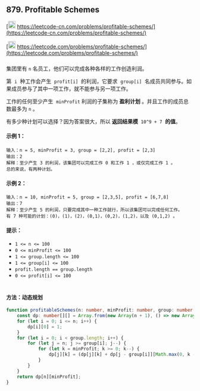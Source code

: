 ## 879. Profitable Schemes

[<img src="https://static.leetcode-cn.com/cn-mono-assets/production/assets/logo-dark-cn.c42314a8.svg" height="20" /> https://leetcode-cn.com/problems/profitable-schemes/](https://leetcode-cn.com/problems/profitable-schemes/)

[<img src="https://assets.leetcode.com/static_assets/public/webpack_bundles/images/logo-dark.e99485d9b.svg" height="20"/> https://leetcode.com/problems/profitable-schemes/](https://leetcode.com/problems/profitable-schemes/)

###

集团里有 `n` 名员工，他们可以完成各种各样的工作创造利润。

第  `i`  种工作会产生  `profit[i]`  的利润，它要求  `group[i]`  名成员共同参与。如果成员参与了其中一项工作，就不能参与另一项工作。

工作的任何至少产生  `minProfit` 利润的子集称为 **盈利计划** 。并且工作的成员总数最多为 `n` 。

有多少种计划可以选择？因为答案很大，所以 **返回结果模**  `10^9 + 7`  **的值**。

#### 示例 1：

```
输入：n = 5, minProfit = 3, group = [2,2], profit = [2,3]
输出：2
解释：至少产生 3 的利润，该集团可以完成工作 0 和工作 1 ，或仅完成工作 1 。
总的来说，有两种计划。
```

#### 示例 2：

```
输入：n = 10, minProfit = 5, group = [2,3,5], profit = [6,7,8]
输出：7
解释：至少产生 5 的利润，只要完成其中一种工作就行，所以该集团可以完成任何工作。
有 7 种可能的计划：(0)，(1)，(2)，(0,1)，(0,2)，(1,2)，以及 (0,1,2) 。
```

#### 提示：

-   `1 <= n <= 100`
-   `0 <= minProfit <= 100`
-   `1 <= group.length <= 100`
-   `1 <= group[i] <= 100`
-   `profit.length == group.length`
-   `0 <= profit[i] <= 100`

#

#### 方法：动态规划

```ts
function profitableSchemes(n: number, minProfit: number, group: number[], profit: number[]): number {
    const dp: number[][] = Array.from(new Array(n + 1), () => new Array(minProfit + 1).fill(0));
    for (let i = 0; i <= n; i++) {
        dp[i][0] = 1;
    }
    for (let i = 0; i < group.length; i++) {
        for (let j = n; j >= group[i]; j--) {
            for (let k = minProfit; k >= 0; k--) {
                dp[j][k] = (dp[j][k] + dp[j - group[i]][Math.max(0, k - profit[i])]) % (1e9 + 7);
            }
        }
    }
    return dp[n][minProfit];
}
```

